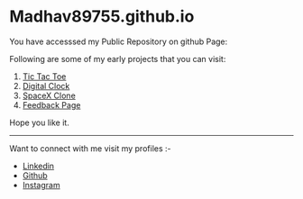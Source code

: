 # Madhav89755.github.io
You have accesssed my Public Repository on github Page:

Following are some of my early projects that you can visit:

1. <a href="https://madhav89755.github.io/tic%20tac%20toe/ticTacToe.html">Tic Tac Toe</a>
2. <a href="https://madhav89755.github.io/digitalClock/index.html">Digital Clock</a>
3. <a href="https://madhav89755.github.io/Space_X-clone/home.html">SpaceX Clone</a>
4. <a href="https://madhav89755.github.io/HB_FEEDBACK/Index.html">Feedback Page</a>

Hope you like it.

<hr>

Want to connect with me visit my profiles :-
- <a href="https://www.linkedin.com/in/madhav-sharma-448641227/">Linkedin</a>
- <a href="https://github.com/Madhav89755">Github</a>
- <a href="https://www.instagram.com/madhav12_20/">Instagram</a>
